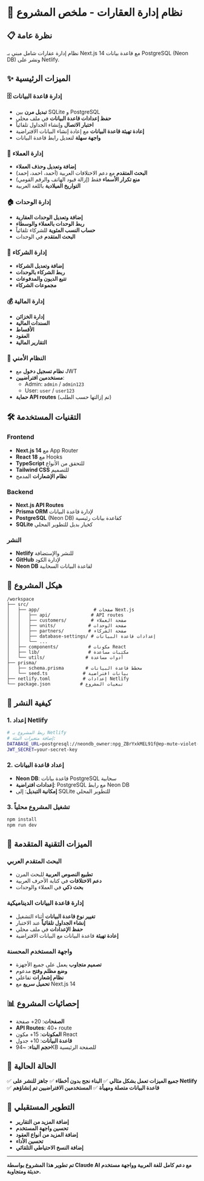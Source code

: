# 🏢 نظام إدارة العقارات - ملخص المشروع

## 📋 نظرة عامة
نظام إدارة عقارات شامل مبني بـ Next.js 14 مع قاعدة بيانات PostgreSQL (Neon DB) ونشر على Netlify.

## ✨ الميزات الرئيسية

### 🗄️ إدارة قاعدة البيانات
- **تبديل مرن** بين SQLite و PostgreSQL
- **حفظ إعدادات قاعدة البيانات** في ملف محلي
- **اختبار الاتصال** وإنشاء الجداول تلقائياً
- **إعادة تهيئة قاعدة البيانات** مع إعادة إنشاء البيانات الافتراضية
- **واجهة سهلة** لتعديل رابط قاعدة البيانات

### 👥 إدارة العملاء
- **إضافة وتعديل وحذف العملاء**
- **البحث المتقدم** مع دعم الاختلافات العربية (أحمد، احمد، إحمد)
- **منع تكرار الأسماء** فقط (إزالة قيود الهاتف والرقم القومي)
- **التواريخ الميلادية** باللغة العربية

### 🏠 إدارة الوحدات
- **إضافة وتعديل الوحدات العقارية**
- **ربط الوحدات بالعملاء والوسطاء**
- **حساب النسب المئوية** للشركاء تلقائياً
- **البحث المتقدم** في الوحدات

### 🤝 إدارة الشركاء
- **إضافة وتعديل الشركاء**
- **ربط الشركاء بالوحدات**
- **تتبع الديون والمدفوعات**
- **مجموعات الشركاء**

### 💰 إدارة المالية
- **إدارة الخزائن**
- **السندات المالية**
- **الأقساط**
- **العقود**
- **التقارير المالية**

### 🔐 النظام الأمني
- **نظام تسجيل دخول** مع JWT
- **مستخدمين افتراضيين**:
  - Admin: `admin` / `admin123`
  - User: `user` / `user123`
- **حماية API routes** (تم إزالتها حسب الطلب)

## 🛠️ التقنيات المستخدمة

### Frontend
- **Next.js 14** مع App Router
- **React 18** مع Hooks
- **TypeScript** للتحقق من الأنواع
- **Tailwind CSS** للتصميم
- **نظام الإشعارات** المدمج

### Backend
- **Next.js API Routes**
- **Prisma ORM** لإدارة قاعدة البيانات
- **PostgreSQL** (Neon DB) كقاعدة بيانات رئيسية
- **SQLite** كخيار بديل للتطوير المحلي

### النشر
- **Netlify** للنشر والإستضافة
- **GitHub** لإدارة الكود
- **Neon DB** لقاعدة البيانات السحابية

## 📁 هيكل المشروع

```
/workspace
├── src/
│   ├── app/                    # صفحات Next.js
│   │   ├── api/               # API routes
│   │   ├── customers/         # صفحة العملاء
│   │   ├── units/            # صفحة الوحدات
│   │   ├── partners/         # صفحة الشركاء
│   │   ├── database-settings/ # إعدادات قاعدة البيانات
│   │   └── ...
│   ├── components/           # مكونات React
│   ├── lib/                  # مكتبات مساعدة
│   └── utils/               # أدوات مساعدة
├── prisma/
│   ├── schema.prisma        # مخطط قاعدة البيانات
│   └── seed.ts             # بيانات افتراضية
├── netlify.toml            # إعدادات Netlify
└── package.json           # تبعيات المشروع
```

## 🚀 كيفية النشر

### 1. إعداد Netlify
```bash
# ربط المشروع بـ Netlify
# إضافة متغيرات البيئة:
DATABASE_URL=postgresql://neondb_owner:npg_ZBrYxkMEL91f@ep-mute-violet-ad0dmo9y-pooler.c-2.us-east-1.aws.neon.tech/neondb?sslmode=require&channel_binding=require
JWT_SECRET=your-secret-key
```

### 2. إعداد قاعدة البيانات
- **Neon DB**: قاعدة بيانات PostgreSQL سحابية
- **إعدادات افتراضية**: PostgreSQL مع رابط Neon DB
- **إمكانية التبديل**: إلى SQLite للتطوير المحلي

### 3. تشغيل المشروع محلياً
```bash
npm install
npm run dev
```

## 🔧 الميزات التقنية المتقدمة

### البحث المتقدم العربي
- **تطبيع النصوص العربية** للبحث المرن
- **دعم الاختلافات** في كتابة الأحرف العربية
- **بحث ذكي** في العملاء والوحدات

### إدارة قاعدة البيانات الديناميكية
- **تغيير نوع قاعدة البيانات** أثناء التشغيل
- **إنشاء الجداول تلقائياً** عند الاختبار
- **حفظ الإعدادات** في ملف محلي
- **إعادة تهيئة** قاعدة البيانات مع البيانات الافتراضية

### واجهة المستخدم المحسنة
- **تصميم متجاوب** يعمل على جميع الأجهزة
- **وضع مظلم وفتح** مدعوم
- **نظام إشعارات** تفاعلي
- **تحميل سريع** مع Next.js 14

## 📊 إحصائيات المشروع

- **الصفحات**: 20+ صفحة
- **API Routes**: 40+ route
- **المكونات**: 15+ مكون React
- **قاعدة البيانات**: 10+ جدول
- **حجم البناء**: ~94KB للصفحة الرئيسية

## 🎯 الحالة الحالية

✅ **جميع الميزات تعمل بشكل مثالي**
✅ **البناء نجح بدون أخطاء**
✅ **جاهز للنشر على Netlify**
✅ **قاعدة البيانات متصلة ومهيأة**
✅ **المستخدمين الافتراضيين تم إنشاؤهم**

## 🔮 التطوير المستقبلي

- **إضافة المزيد من التقارير**
- **تحسين واجهة المستخدم**
- **إضافة المزيد من أنواع العقود**
- **تحسين الأداء**
- **إضافة النسخ الاحتياطي التلقائي**

---

**تم تطوير هذا المشروع بواسطة Claude AI مع دعم كامل للغة العربية وواجهة مستخدم حديثة ومتجاوبة.**